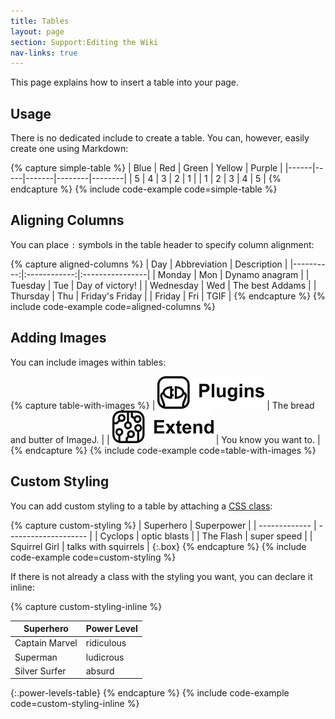 ```yaml
---
title: Tables
layout: page
section: Support:Editing the Wiki
nav-links: true
---
```


This page explains how to insert a table into your page.

## Usage

There is no dedicated include to create a table.
You can, however, easily create one using Markdown:

{% capture simple-table %}
| Blue | Red | Green | Yellow | Purple |
|------|-----|-------|--------|--------|
| 5    | 4   | 3     | 2      | 1      |
| 1    | 2   | 3     | 4      | 5      |
{% endcapture %}
{% include code-example code=simple-table %}

## Aligning Columns

You can place `:` symbols in the table header to specify column alignment:

{% capture aligned-columns %}
|       Day | Abbreviation | Description     |
|----------:|:------------:|:----------------|
|    Monday |     Mon      | Dynamo anagram  |
|   Tuesday |     Tue      | Day of victory! |
| Wednesday |     Wed      | The best Addams |
|  Thursday |     Thu      | Friday's Friday |
|    Friday |     Fri      | TGIF            |
{% endcapture %}
{% include code-example code=aligned-columns %}

## Adding Images

You can include images within tables:

{% capture table-with-images %}
| ![Plugins](/media/help/plugins.png) | The bread and butter of ImageJ. |
| ![Extend](/media/help/extend.png)   | You know you want to.           |
{% endcapture %}
{% include code-example code=table-with-images %}

## Custom Styling

You can add custom styling to a table by attaching a
[CSS class](https://www.w3schools.com/Css/):

{% capture custom-styling %}
| Superhero     | Superpower           |
| ------------- | -------------------- |
| Cyclops       | optic blasts         |
| The Flash     | super speed          |
| Squirrel Girl | talks with squirrels |
{:.box}
{% endcapture %}
{% include code-example code=custom-styling %}

If there is not already a class with the styling you want,
you can declare it inline:

{% capture custom-styling-inline %}
<style>
.power-levels-table {
  background-image: repeating-linear-gradient(60deg,
    plum, hotpink 30px, turquoise 30px, aquamarine 60px);
  font-family: "Comic Sans MS", "Comic Sans", cursive;
  font-weight: bold;
}
</style>

| Superhero      | Power Level |
| -------------- | -----------|
| Captain Marvel | ridiculous |
| Superman       | ludicrous  |
| Silver Surfer  | absurd     |
{:.power-levels-table}
{% endcapture %}
{% include code-example code=custom-styling-inline %}
